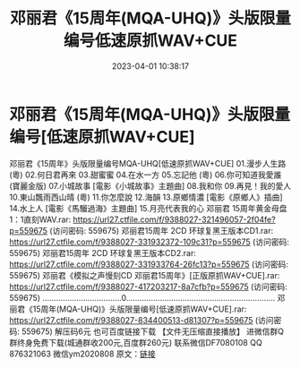 ﻿---
title: 邓丽君《15周年(MQA-UHQ)》头版限量编号低速原抓WAV+CUE
date: 2023-04-01 10:38:17
categories: 新碟专辑、稀有等精品
tags: 华语中文
---
# 邓丽君《15周年(MQA-UHQ)》头版限量编号[低速原抓WAV+CUE]

邓丽君《15周年》头版限量编号MQA-UHQ[低速原抓WAV+CUE]
01.漫步人生路 (粵)
02.何日君再來
03.甜蜜蜜
04.在水一方
05.忘記他 (粵)
06.你可知道我愛誰 (寶麗金版)
07.小城故事 [電影《小城故事》主題曲]
08.我和你
09.再見！我的愛人
10.東山飄雨西山晴 (粵)
11.你怎麼說
12.海韻
13.原鄉情濃 [電影《原鄉人》插曲]
14.水上人 [電影《馬騮過海》主題曲]
15.月亮代表我的心
邓丽君 15周年黄金母盘1：1直刻WAV.rar: https://url27.ctfile.com/f/9388027-321496057-2f04fe?p=559675
(访问密码: 559675)
邓丽君15周年 2CD 环球复黑王版本CD1.rar: https://url27.ctfile.com/f/9388027-331932372-109c31?p=559675
(访问密码: 559675)
邓丽君15周年 2CD 环球复黑王版本CD2.rar: https://url27.ctfile.com/f/9388027-331933764-26fc13?p=559675
(访问密码: 559675)
邓丽君《模拟之声慢刻CD 邓丽君15周年》[正版原抓WAV+CUE].rar: https://url27.ctfile.com/f/9388027-417203217-8a7cfb?p=559675
(访问密码: 559675)
...................................0..................................................................
邓丽君《15周年(MQA-UHQ)》头版限量编号[低速原抓WAV+CUE].rar: https://url27.ctfile.com/f/9388027-834400513-d81307?p=559675
(访问密码: 559675)
解压码6元
也可百度链接下载 【文件无压缩直接播放】
进微信群Q群终身免费下载(城通群收200元,百度群260元)
联系微信DF7080108 QQ 876321063
微信ym2020808
原文：[链接](https://blog.sina.com.cn/s/blog_1647c7e7601031191.html)